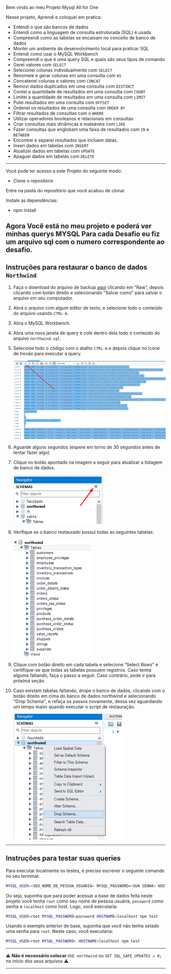 Bem vindo ao meu Projeto Mysql All for One


Nesse projeto, Aprendi e coloquei em pratica:

- Entendi o que são bancos de dados
- Entendi como a linguagem de consulta estruturada (SQL) é usada
- Compreendi como as tabelas se encaixam no conceito de banco de dados
- Montei um ambiente de desenvolvimento local para praticar SQL
- Entendi como usar o MySQL Workbench
- Compreendi o que é uma query SQL e quais são seus tipos de comando
- Gerei valores com `SELECT`
- Selecionei colunas individualmente com `SELECT`
- Renomeie e gerar colunas em uma consulta com `AS`
- Concatenei colunas e valores com `CONCAT`
- Removi dados duplicados em uma consulta com `DISTINCT`
- Contei a quantidade de resultados em uma consulta com `COUNT`
- Limitei a quantidade de resultados em uma consulta com `LIMIT`
- Pulei resultados em uma consulta com `OFFSET`
- Ordenei os resultados de uma consulta com `ORDER BY`
- Filtrar resultados de consultas com o `WHERE`
- Utilizar operadores booleanos e relacionais em consultas
- Criar consultas mais dinâmicas e maleáveis com `LIKE`
- Fazer consultas que englobam uma faixa de resultados com `IN` e `BETWEEN`
- Encontrei e separei resultados que incluem datas.
- Inseri dados em tabelas com `INSERT`
- Atualizei dados em tabelas com `UPDATE`
- Apaguei dados em tabelas com `DELETE`

---

Você pode ter acesso a este Projeto do seguinte modo:
* Clone o repositório

Entre na pasta do repositório que você acabou de clonar

Instale as dependências:

* npm install

Agora Você está no meu projeto e poderá ver minhas querys MYSQL
Para cada Desafio eu fiz um arquivo sql com o numero correspondente ao desafio.
---

## Instruções para restaurar o banco de dados `Northwind`

1. Faça o download do arquivo de backup [aqui](northwind.sql) clicando em "Raw", depois clicando com botão direito e selecionando "Salvar como" para salvar o arquivo em seu computador.
2. Abra o arquivo com algum editor de texto, e selecione todo o conteúdo do arquivo usando `CTRL-A`.
3. Abra o MySQL Workbench.
4. Abra uma nova janela de query e cole dentro dela todo o conteúdo do arquivo `northwind.sql`.
5. Selecione todo o código com o atalho `CTRL-A` e depois clique no icone de trovão para executar a query.

    ![Restaurando o banco Northwind](images/restore_northwind.png)
6. Aguarde alguns segundos (espere em torno de 30 segundos antes de tentar fazer algo).
7. Clique no botão apontado na imagem a seguir para atualizar a listagem de banco de dados.

    ![Tabelas do banco Northwind](images/refresh_databases.png)
7. Verifique se o banco restaurado possui todas as seguintes tabelas:

    ![Tabelas do banco Northwind](images/northwind.png)
8. Clique com botão direito em cada tabela e selecione "Select Rows" e certifique-se que todas as tabelas possuem registros. Caso tenha alguma faltando, faça o passo a seguir. Caso contrário, pode ir para próxima seção.
9. Caso existam tabelas faltando, drope o banco de dados, clicando com o botão direito em cima do banco de dados northwind e selecionando "Drop Schema", e refaça os passos novamente, dessa vez aguardando um tempo maior quando executar o script de restauração.

    ![Drop Schema](images/drop_database.png)

---

## Instruções para testar suas queries

Para executar localmente os testes, é preciso escrever o seguinte comando no seu terminal:
```sh
MYSQL_USER=<SEU_NOME_DE_PESSOA_USUARIA> MYSQL_PASSWORD=<SUA SENHA> HOSTNAME=<NOME_DO_HOST> npm test
```

Ou seja, suponha que para poder acessar a base de dados feita neste projeto você tenha `root` como seu nome de pessoa usuária, `password` como senha e `localhost` como host. Logo, você executaria:
```sh
MYSQL_USER=root MYSQL_PASSWORD=password HOSTNAME=localhost npm test
```

Usando o exemplo anterior de base, suponha que você não tenha setado uma senha para `root`. Neste caso, você executaria:
```sh
MYSQL_USER=root MYSQL_PASSWORD= HOSTNAME=localhost npm test
  ```
---

:warning: **Não é necessário colocar** `USE northwind` ou `SET SQL_SAFE_UPDATES = 0;` no início dos seus arquivos :warning:

---
